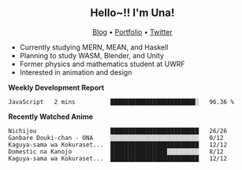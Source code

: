 <h2 align="center">
  Hello~!! I'm Una!
</h2>

<p align="center">
  <a href="https://anarchy.website/">Blog</a> &bull;
  <a href="https://una-ada.github.io/">Portfolio</a> &bull;
  <a href="https://twitter.com/unaxiii">Twitter</a>
</p>

- Currently studying MERN, MEAN, and Haskell
- Planning to study WASM, Blender, and Unity
- Former physics and mathematics student at UWRF
- Interested in animation and design

**Weekly Development Report**

<!--START_SECTION:waka-->
```text
JavaScript   2 mins          ████████████████████████░   96.36 % 
```
<!--END_SECTION:waka-->

**Recently Watched Anime**

<!-- RECENT-ANIME:START -->

    Nichijou                     █████████████████████████   26/26
    Ganbare Douki-chan - ONA     ░░░░░░░░░░░░░░░░░░░░░░░░░   0/12
    Kaguya-sama wa Kokuraset...  █████████████████████████   12/12
    Domestic na Kanojo           ████████████████░░░░░░░░░   8/12
    Kaguya-sama wa Kokuraset...  █████████████████████████   12/12
<!-- RECENT-ANIME:END -->
